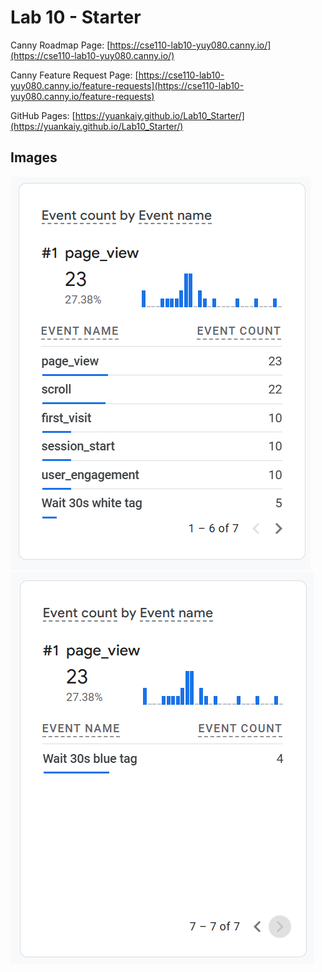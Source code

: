 # Lab 10 - Starter

Canny Roadmap Page: [https://cse110-lab10-yuy080.canny.io/](https://cse110-lab10-yuy080.canny.io/)

Canny Feature Request Page: [https://cse110-lab10-yuy080.canny.io/feature-requests](https://cse110-lab10-yuy080.canny.io/feature-requests)

GitHub Pages: [https://yuankaiy.github.io/Lab10_Starter/](https://yuankaiy.github.io/Lab10_Starter/)


## Images

![First Screenshot of Events](screenshots/google-analytics-1.png)
![Second Screenshot of Events](screenshots/google-analytics-2.png)